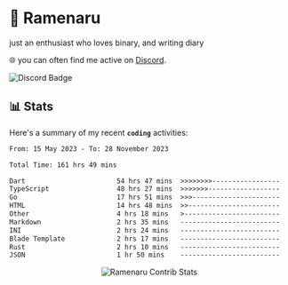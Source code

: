 # 🍜 Ramenaru
just an enthusiast who loves binary, and writing diary

🌐 you can often find me active on [Discord](https://discordapp.com/users/503291004200157185).

![Discord Badge](https://dcbadge.vercel.app/api/shield/503291004200157185)

## 📊 Stats

Here's a summary of my recent **`coding`** activities:

<!--START_SECTION:waka-->

```txt
From: 15 May 2023 - To: 28 November 2023

Total Time: 161 hrs 49 mins

Dart                       54 hrs 47 mins  >>>>>>>>-----------------   33.86 %
TypeScript                 48 hrs 27 mins  >>>>>>>------------------   29.95 %
Go                         17 hrs 51 mins  >>>----------------------   11.04 %
HTML                       14 hrs 48 mins  >>-----------------------   09.15 %
Other                      4 hrs 18 mins   >------------------------   02.66 %
Markdown                   2 hrs 35 mins   -------------------------   01.60 %
INI                        2 hrs 24 mins   -------------------------   01.49 %
Blade Template             2 hrs 17 mins   -------------------------   01.42 %
Rust                       2 hrs 10 mins   -------------------------   01.34 %
JSON                       1 hr 50 mins    -------------------------   01.14 %
```

<!--END_SECTION:waka-->

<div style="text-align: center;">
   <img align="center" src="https://github-readme-streak-stats.herokuapp.com/?user=Ramenaru&theme=dark&card_width=520" alt="Ramenaru Contrib Stats" />
</div>



